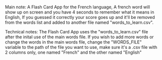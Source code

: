 Main note:
A Flash Card App for the French language, A french word will show up on screen and you have 4 seconds to remember what it means in English, If you guessed it correctly your score goes up and it'll be removed from the words list and added to another file named "words_to_learn.csv".


Technical notes:
The Flash Card App uses the "words_to_learn.csv" file after the inital use of the main words file.
If you wish to add more words or change the words in the main words file, change the "WORDS_FILE" variable to the path of the file you want to use, make sure it's a .csv file with 2 columns only, one named "French" and the other named "English"


